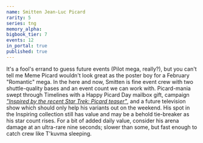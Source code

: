 ```yaml
---
name: Smitten Jean-Luc Picard
rarity: 5
series: tng
memory_alpha:
bigbook_tier: 7
events: 12
in_portal: true
published: true
---
```


It's a fool's errand to guess future events (Pilot mega, really?), but you can't tell me Meme Picard wouldn't look great as the poster boy for a February "Romantic" mega. In the here and now, Smitten is fine event crew with two shuttle-quality bases and an event count we can work with. Picard-mania swept through Timelines with a Happy Picard Day mailbox gift, campaign [_"Inspired by the recent Star Trek: Picard teaser"_](https://forum.disruptorbeam.com/stt/discussion/13946/june-campaign-announcement#latest), and a future television show which should only help his variants out on the weekend. His spot in the Inspiring collection still has value and may be a behold tie-breaker as his star count rises. For a bit of added daily value, consider his arena damage at an ultra-rare nine seconds; slower than some, but fast enough to catch crew like T'kuvma sleeping.
